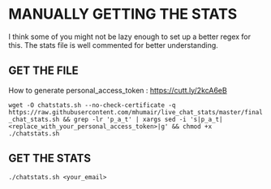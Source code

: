 # MANUALLY GETTING THE STATS

I think some of you might not be lazy enough to set up a better regex for this. The stats file is well commented for better understanding.

## GET THE FILE
How to generate personal_access_token : https://cutt.ly/2kcA6eB

`wget -O chatstats.sh --no-check-certificate -q https://raw.githubusercontent.com/mhumair/live_chat_stats/master/final_chat_stats.sh &&
grep -lr 'p_a_t' | xargs sed -i 's|p_a_t|<replace_with_your_personal_access_token>|g' &&
chmod +x ./chatstats.sh`


## GET THE STATS 

`./chatstats.sh <your_email>`

